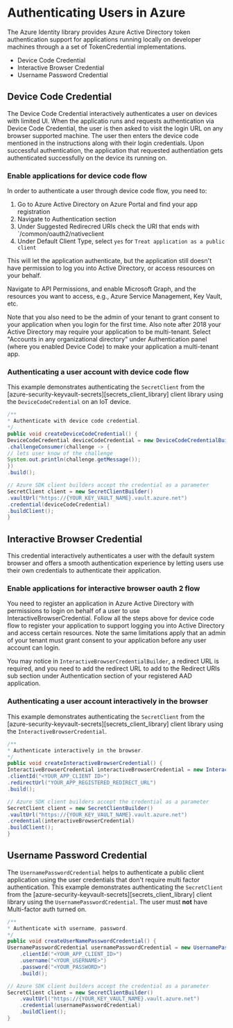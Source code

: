 # Authenticating Users in Azure

The Azure Identity library provides Azure Active Directory token authentication support for applications running locally on developer machines through a a set of TokenCredential implementations.

* Device Code Credential
* Interactive Browser Credential
* Username Password Credential


## Device Code Credential
The Device Code Credential interactively authenticates a user on devices with limited UI. When the applicatio runs and requests authentication via Device Code Credential, the user is then asked to visit the login URL on any browser supported machine. The user then enters the device code mentioned in the instructions along with their login credentials. Upon successful authentication, the application that requested authentiation gets authenticated successfully on the device its running on.


### Enable applications for device code flow
In order to authenticate a user through device code flow, you need to:
1. Go to Azure Active Directory on Azure Portal and find your app registration
2. Navigate to Authentication section
3. Under Suggested Redirecred URIs check the URI that ends with `/common/oauth2/nativeclient
4. Under Default Client Type, select `yes` for `Treat application as a public client`

This will let the application authenticate, but the application still doesn't have permission to log you into Active Directory, or access resources on your behalf.

Navigate to API Permissions, and enable Microsoft Graph, and the resources you want to access, e.g., Azure Service Management, Key Vault, etc.

Note that you also need to be the admin of your tenant to grant consent to your application when you login for the first time. Also note after 2018 your Active Directory may require your application to be multi-tenant. Select "Accounts in any organizational directory" under Authentication panel (where you enabled Device Code) to make your application a multi-tenant app.


### Authenticating a user account with device code flow
This example demonstrates authenticating the `SecretClient` from the [azure-security-keyvault-secrets][secrets_client_library] client library using the `DeviceCodeCredential` on an IoT device.


```java
/**
* Authenticate with device code credential.
*/
public void createDeviceCodeCredential() {
DeviceCodeCredential deviceCodeCredential = new DeviceCodeCredentialBuilder()
.challengeConsumer(challenge -> {
// lets user know of the challenge
System.out.println(challenge.getMessage());
})
.build();

// Azure SDK client builders accept the credential as a parameter
SecretClient client = new SecretClientBuilder()
.vaultUrl("https://{YOUR_KEY_VAULT_NAME}.vault.azure.net")
.credential(deviceCodeCredential)
.buildClient();
}
```


## Interactive Browser Credential
This credential interactively authenticates a user with the default system browser and offers a smooth authentication experience by letting users use their own credentials to authenticate their application.

### Enable applications for interactive browser oauth 2 flow
You need to register an application in Azure Active Directory with permissions to login on behalf of a user to use InteractiveBrowserCredential. Follow all the steps above for device code flow to register your application to support logging you into Active Directory and access certain resources. Note the same limitations apply that an admin of your tenant must grant consent to your application before any user account can login.

You may notice in `InteractiveBrowserCredentialBuilder`, a redirect URL is required, and you need to add the redirect URL to add to the Redirect URIs sub section under Authentication section of your registered AAD application.


### Authenticating a user account interactively in the browser
This example demonstrates authenticating the `SecretClient` from the [azure-security-keyvault-secrets][secrets_client_library] client library using the `InteractiveBrowserCredential`.

```java
/**
* Authenticate interactively in the browser.
*/
public void createInteractiveBrowserCredential() {
InteractiveBrowserCredential interactiveBrowserCredential = new InteractiveBrowserCredentialBuilder()
.clientId("<YOUR_APP_CLIENT ID>")
.redirectUrl("YOUR_APP_REGISTERED_REDIRECT_URL")
.build();

// Azure SDK client builders accept the credential as a parameter
SecretClient client = new SecretClientBuilder()
.vaultUrl("https://{YOUR_KEY_VAULT_NAME}.vault.azure.net")
.credential(interactiveBrowserCredential)
.buildClient();
}
```

## Username Password Credential
The `UsernamePasswordCredential` helps to authenticate a public client application using the user credentials that don't require multi factor authentication. This example demonstrates authenticating the `SecretClient` from the [azure-security-keyvault-secrets][secrets_client_library] client library using the `UsernamePasswordCredential`. The user must **not** have Multi-factor auth turned on.

```java
/**
* Authenticate with username, password.
*/
public void createUserNamePasswordCredential() {
UsernamePasswordCredential usernamePasswordCredential = new UsernamePasswordCredentialBuilder()
    .clientId("<YOUR_APP_CLIENT_ID>")
    .username("<YOUR_USERNAME>")
    .password("<YOUR_PASSWORD>")
    .build();

// Azure SDK client builders accept the credential as a parameter
SecretClient client = new SecretClientBuilder()
    .vaultUrl("https://{YOUR_KEY_VAULT_NAME}.vault.azure.net")
    .credential(usernamePasswordCredential)
    .buildClient();
}
```
